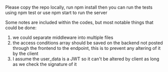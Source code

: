 Please copy the repo locally, run npm install 
then you can run the tests using npm test
or use npm start to run the server

Some notes are included within the codes, but most notable things that could be done:
1. we could separate middleware into multiple files
2. the access conditions array should be saved on the backend not posted through the frontend to the endpoint, this is to prevent any altering of it by the client
3. I assume the user_data is a JWT so it can't be altered by client as long as we check the signature of it
